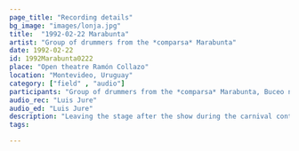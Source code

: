 ```yaml
---
page_title: "Recording details"
bg_image: "images/lonja.jpg"
title:  "1992-02-22 Marabunta"  
artist: "Group of drummers from the *comparsa* Marabunta"  
date: 1992-02-22  
id: 1992Marabunta0222
place: "Open theatre Ramón Collazo"  
location: "Montevideo, Uruguay"  
category: ["field" , "audio"]  
participants: "Group of drummers from the *comparsa* Marabunta, Buceo neighborhood"  
audio_rec: "Luis Jure"  
audio_ed: "Luis Jure"  
description: "Leaving the stage after the show during the carnival contest"  
tags:  

---
```

